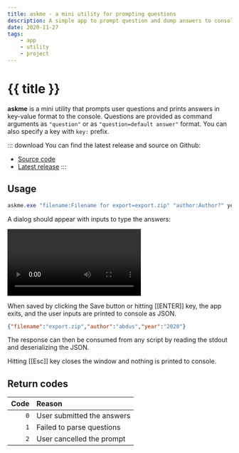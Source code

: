 ```yaml
---
title: askme - a mini utility for prompting questions
description: A simple app to prompt question and dump answers to console as JSON
date: 2020-11-27
tags:
    - app
    - utility
    - project
---
```


# {{ title }}

**askme** is a mini utility that prompts user questions and prints answers in key-value format to the console.
Questions are provided as command arguments as `"question"` or as `"question=default answer"` format. You can also specify a key with `key:` prefix.

::: download
You can find the latest release and source on Github:

- [Source code](https://github.com/abdusco/askme)
- [Latest release](https://github.com/abdusco/askme/releases)
:::

## Usage

```powershell
askme.exe "filename:Filename for export=export.zip" "author:Author?" year
```

A dialog should appear with inputs to type the answers:

<video src="./askme.webm" autoplay loop controls playsinline></video>

When saved by clicking the Save button or hitting [[ENTER]] key, the app exits, and the user inputs are printed to console as JSON.

```json
{"filename":"export.zip","author":"abdus","year":"2020"}
```

The response can then be consumed from any script by reading the stdout and deserializing the JSON.

Hitting [[Esc]] key closes the window and nothing is printed to console.

## Return codes

| Code | Reason |
|-----:|:-------|
|`0`| User submitted the answers|
|`1`| Failed to parse questions|
|`2`| User cancelled the prompt|

